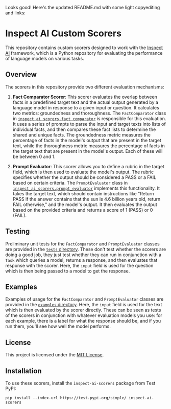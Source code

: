 Looks good! Here's the updated README.md with some light copyediting and links:

# Inspect AI Custom Scorers

This repository contains custom scorers designed to work with the [Inspect AI](https://github.com/UKGovernmentBEIS/inspect_ai/) framework, which is a Python repository for evaluating the performance of language models on various tasks.

## Overview

The scorers in this repository provide two different evaluation mechanisms:

1. **Fact Comparator Scorer**: This scorer evaluates the overlap between facts in a predefined target text and the actual output generated by a language model in response to a given input or question. It calculates two metrics: groundedness and thoroughness.
   The `FactComparator` class in [`inspect_ai_scorers.fact_comparator`](inspect_ai_scorers/fact_comparator.py) is responsible for this evaluation. It uses a series of prompts to parse the input and target texts into lists of individual facts, and then compares these fact lists to determine the shared and unique facts. The groundedness metric measures the percentage of facts in the model's output that are present in the target text, while the thoroughness metric measures the percentage of facts in the target text that are present in the model's output. Each of these will be between 0 and 1.

2. **Prompt Evaluator**: This scorer allows you to define a rubric in the target field, which is then used to evaluate the model's output. The rubric specifies whether the output should be considered a PASS or a FAIL based on certain criteria.
   The `PromptEvaluator` class in [`inspect_ai_scorers.prompt_evaluator`](inspect_ai_scorers/prompt_evaluator.py) implements this functionality. It takes the target text, which should contain instructions like "Return PASS if the answer contains that the sun is 4.6 billion years old, return FAIL otherwise," and the model's output. It then evaluates the output based on the provided criteria and returns a score of 1 (PASS) or 0 (FAIL).

## Testing

Preliminary unit tests for the `FactComparator` and `PromptEvaluator` classes are provided in the [`tests` directory](tests/). These don't test whether the scorers are doing a good job, they just test whether they can run in conjunction with a `Task` which queries a model, returns a response, and then evaluates that response with the scorer. Here, the `input` field is used for the question which is then being passed to a model to get the response.

## Examples

Examples of usage for the `FactComparator` and `PromptEvaluator` classes are provided in the [`examples` directory](examples/). Here, the `input` field is used for the text which is then evaluated by the scorer directly. These can be seen as tests of the scorers in conjunction with whatever evaluation models you use: for each example, there is a label for what the response should be, and if you run them, you'll see how well the model performs.

## License

This project is licensed under the [MIT License](LICENSE).

## Installation

To use these scorers, install the `inspect-ai-scorers` package from Test PyPI:

```
pip install --index-url https://test.pypi.org/simple/ inspect-ai-scorers
```